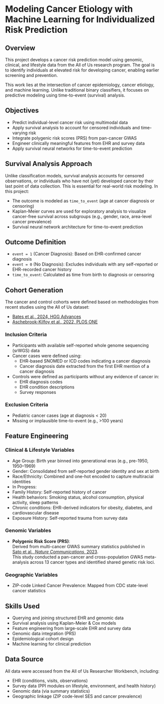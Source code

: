 # Modeling Cancer Etiology with Machine Learning for Individualized Risk Prediction

## Overview

This project develops a cancer risk prediction model using genomic, clinical, and lifestyle data from the All of Us research program. The goal is to identify individuals at elevated risk for developing cancer, enabling earlier screening and prevention.

This work lies at the intersection of cancer epidemiology, cancer etiology, and machine learning. Unlike traditional binary classifiers, it focuses on predictive modeling using time-to-event (survival) analysis.

## Objectives

- Predict individual-level cancer risk using multimodal data
- Apply survival analysis to account for censored individuals and time-varying risk
- Integrate polygenic risk scores (PRS) from pan-cancer GWAS
- Engineer clinically meaningful features from EHR and survey data
- Apply survival neural networks for time-to-event prediction

## Survival Analysis Approach

Unlike classification models, survival analysis accounts for censored observations, or individuals who have not (yet) developed cancer by their last point of data collection. This is essential for real-world risk modeling. In this project:
-  The outcome is modeled as `time_to_event` (age at cancer diagnosis or censoring)
-  Kaplan-Meier curves are used for exploratory analysis to visualize cancer-free survival across subgroups (e.g., gender, race, area-level cancer prevalence)
-  Survival neural network architecture for time-to-event prediction

## Outcome Definition

- `event = 1` (Cancer Diagnosis): Based on EHR-confirmed cancer diagnosis
- `event = 0` (No Diagnosis): Excludes individuals with any self-reported or EHR-recorded cancer history
- `time_to_event`: Calculated as time from birth to diagnosis or censoring

## Cohort Generation

The cancer and control cohorts were defined based on methodologies from recent studies using the All of Us dataset:

- [Bates et al., 2024, HGG Advances](https://www.cell.com/hgg-advances/fulltext/S2666-2477(25)00008-9#sec-2-5)
- [Aschebrook-Kilfoy et al., 2022, PLOS ONE](https://journals.plos.org/plosone/article?id=10.1371/journal.pone.0272522)

### Inclusion Criteria
- Participants with available self-reported whole genome sequencing (srWGS) data  
- Cancer cases were defined using:
  - EHR-based SNOMED or ICD codes indicating a cancer diagnosis  
  - Cancer diagnosis date extracted from the first EHR mention of a cancer diagnosis  
- Controls were defined as participants without any evidence of cancer in:
  - EHR diagnosis codes  
  - EHR condition descriptions  
  - Survey responses  

### Exclusion Criteria
- Pediatric cancer cases (age at diagnosis < 20)
- Missing or implausible time-to-event (e.g., >100 years)

## Feature Engineering

### Clinical & Lifestyle Variables
-  Age Group: Birth year binned into generational eras (e.g., pre-1950, 1950–1969)
-  Gender: Consolidated from self-reported gender identity and sex at birth
-  Race/Ethnicity: Combined and one-hot encoded to capture multiracial identities
-  In Progress: 
  -  Family History: Self-reported history of cancer
  -  Health behaviors: Smoking status, alcohol consumption, physical activity, sleep patterns
  -  Chronic conditions: EHR-derived indicators for obesity, diabetes, and cardiovascular disease
  -  Exposure History: Self-reported trauma from survey data

### Genomic Variables

- **Polygenic Risk Score (PRS)**:  
  Derived from multi-cancer GWAS summary statistics published in  
  [Sato et al., *Nature Communications*, 2023](https://www.nature.com/articles/s41467-023-39136-7).  
  This study conducted a pan-cancer and cross-population GWAS meta-analysis across 13 cancer types and identified shared genetic risk loci.

### Geographic Variables
-  ZIP-code Linked Cancer Prevalence: Mapped from CDC state-level cancer statistics

## Skills Used

- Querying and joining structured EHR and genomic data
- Survival analysis using Kaplan-Meier & Cox models
- Feature engineering from large-scale EHR and survey data
- Genomic data integration (PRS)
- Epidemiological cohort design
- Machine learning for clinical prediction

## Data Source
All data were accessed from the All of Us Researcher Workbench, including:
-  EHR (conditions, visits, observations)
-  Survey data (PPI modules on lifestyle, environment, and health history)
-  Genomic data (via summary statistics)
-  Geographic linkage (ZIP code-level SES and cancer prevalence)

